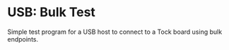 USB: Bulk Test
==============

Simple test program for a USB host to connect to a Tock board using bulk
endpoints.

